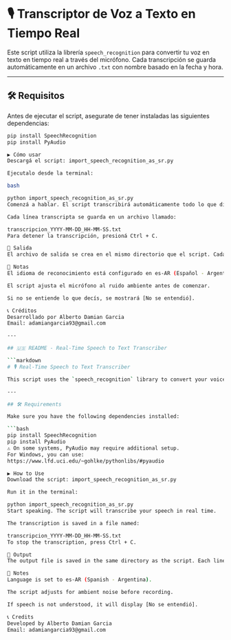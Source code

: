 # 🎙️ Transcriptor de Voz a Texto en Tiempo Real

Este script utiliza la librería `speech_recognition` para convertir tu voz en texto en tiempo real a través del micrófono. Cada transcripción se guarda automáticamente en un archivo `.txt` con nombre basado en la fecha y hora.

---

## 🛠️ Requisitos

Antes de ejecutar el script, asegurate de tener instaladas las siguientes dependencias:

```bash
pip install SpeechRecognition
pip install PyAudio

▶️ Cómo usar
Descargá el script: import_speech_recognition_as_sr.py

Ejecutalo desde la terminal:

bash

python import_speech_recognition_as_sr.py
Comenzá a hablar. El script transcribirá automáticamente todo lo que digas.

Cada línea transcripta se guarda en un archivo llamado:

transcripcion_YYYY-MM-DD_HH-MM-SS.txt
Para detener la transcripción, presioná Ctrl + C.

📂 Salida
El archivo de salida se crea en el mismo directorio que el script. Cada línea de texto representa una oración detectada por el micrófono.

🧠 Notas
El idioma de reconocimiento está configurado en es-AR (Español - Argentina).

El script ajusta el micrófono al ruido ambiente antes de comenzar.

Si no se entiende lo que decís, se mostrará [No se entendió].

📞 Créditos
Desarrollado por Alberto Damian Garcia
Email: adamiangarcia93@gmail.com

---

## 🇺🇸 README - Real-Time Speech to Text Transcriber

```markdown
# 🎙️ Real-Time Speech to Text Transcriber

This script uses the `speech_recognition` library to convert your voice into text in real-time using your microphone. Each transcription is automatically saved into a `.txt` file named with the current date and time.

---

## 🛠️ Requirements

Make sure you have the following dependencies installed:

```bash
pip install SpeechRecognition
pip install PyAudio
⚠️ On some systems, PyAudio may require additional setup.
For Windows, you can use:
https://www.lfd.uci.edu/~gohlke/pythonlibs/#pyaudio

▶️ How to Use
Download the script: import_speech_recognition_as_sr.py

Run it in the terminal:

python import_speech_recognition_as_sr.py
Start speaking. The script will transcribe your speech in real time.

The transcription is saved in a file named:

transcripcion_YYYY-MM-DD_HH-MM-SS.txt
To stop the transcription, press Ctrl + C.

📂 Output
The output file is saved in the same directory as the script. Each line corresponds to a detected speech segment.

🧠 Notes
Language is set to es-AR (Spanish - Argentina).

The script adjusts for ambient noise before recording.

If speech is not understood, it will display [No se entendió].

📞 Credits
Developed by Alberto Damian Garcia
Email: adamiangarcia93@gmail.com
